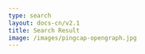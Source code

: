 ```yaml
---
type: search
layout: docs-cn/v2.1
title: Search Result
image: /images/pingcap-opengraph.jpg
---
```

